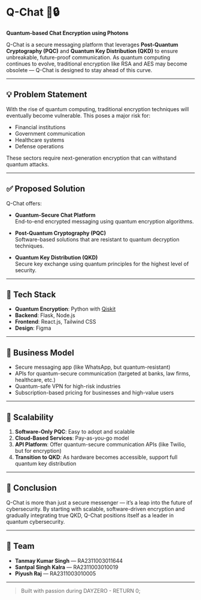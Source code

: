 # Q-Chat 🚀🔒  
**Quantum-based Chat Encryption using Photons**

Q-Chat is a secure messaging platform that leverages **Post-Quantum Cryptography (PQC)** and **Quantum Key Distribution (QKD)** to ensure unbreakable, future-proof communication. As quantum computing continues to evolve, traditional encryption like RSA and AES may become obsolete — Q-Chat is designed to stay ahead of this curve.

---

## 💡 Problem Statement

With the rise of quantum computing, traditional encryption techniques will eventually become vulnerable. This poses a major risk for:

- Financial institutions  
- Government communication  
- Healthcare systems  
- Defense operations

These sectors require next-generation encryption that can withstand quantum attacks.

---

## ✅ Proposed Solution

Q-Chat offers:

- **Quantum-Secure Chat Platform**  
  End-to-end encrypted messaging using quantum encryption algorithms.

- **Post-Quantum Cryptography (PQC)**  
  Software-based solutions that are resistant to quantum decryption techniques.

- **Quantum Key Distribution (QKD)**  
  Secure key exchange using quantum principles for the highest level of security.

---

## 🔧 Tech Stack

- **Quantum Encryption**: Python with [Qiskit](https://qiskit.org/)
- **Backend**: Flask, Node.js
- **Frontend**: React.js, Tailwind CSS
- **Design**: Figma

---

## 💼 Business Model

- Secure messaging app (like WhatsApp, but quantum-resistant)
- APIs for quantum-secure communication (targeted at banks, law firms, healthcare, etc.)
- Quantum-safe VPN for high-risk industries
- Subscription-based pricing for businesses and high-value users

---

## 🚀 Scalability

1. **Software-Only PQC**: Easy to adopt and scalable
2. **Cloud-Based Services**: Pay-as-you-go model
3. **API Platform**: Offer quantum-secure communication APIs (like Twilio, but for encryption)
4. **Transition to QKD**: As hardware becomes accessible, support full quantum key distribution

---

## 🧠 Conclusion

Q-Chat is more than just a secure messenger — it’s a leap into the future of cybersecurity. By starting with scalable, software-driven encryption and gradually integrating true QKD, Q-Chat positions itself as a leader in quantum cybersecurity.

---

## 👥 Team

- **Tanmay Kumar Singh** — RA2311003011644  
- **Santpal Singh Kalra** — RA2311003010019  
- **Piyush Raj** — RA2311003010005

---

> Built with passion during DAYZERO - RETURN 0;
